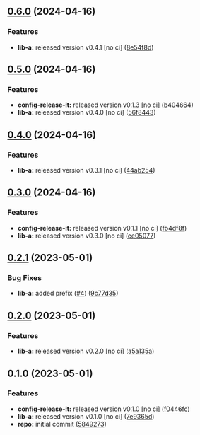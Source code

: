 

## [0.6.0](https://github.com/GaborTorma/monorepo-semantic-releases/compare/@mono/app-a-v0.5.0...@mono/app-a-v0.6.0) (2024-04-16)


### Features

* **lib-a:** released version v0.4.1 [no ci] ([8e54f8d](https://github.com/GaborTorma/monorepo-semantic-releases/commit/8e54f8da0f06e99cd4a5d10fc1b3b395411dd07e))

## [0.5.0](https://github.com/GaborTorma/monorepo-semantic-releases/compare/@mono/app-a-v0.4.0...@mono/app-a-v0.5.0) (2024-04-16)


### Features

* **config-release-it:** released version v0.1.3 [no ci] ([b404664](https://github.com/GaborTorma/monorepo-semantic-releases/commit/b4046647997d2dd466eaae98edec91ee6fdcb20a))
* **lib-a:** released version v0.4.0 [no ci] ([56f8443](https://github.com/GaborTorma/monorepo-semantic-releases/commit/56f8443aba4c20db2574caf2924d8e7d151b3389))

## [0.4.0](https://github.com/GaborTorma/monorepo-semantic-releases/compare/@mono/app-a-v0.3.0...@mono/app-a-v0.4.0) (2024-04-16)


### Features

* **lib-a:** released version v0.3.1 [no ci] ([44ab254](https://github.com/GaborTorma/monorepo-semantic-releases/commit/44ab254153bdeaaec0697b29f450a04cc33dd7cf))

## [0.3.0](https://github.com/GaborTorma/monorepo-semantic-releases/compare/@mono/app-a-v0.2.1...@mono/app-a-v0.3.0) (2024-04-16)


### Features

* **config-release-it:** released version v0.1.1 [no ci] ([fb4df8f](https://github.com/GaborTorma/monorepo-semantic-releases/commit/fb4df8fdfbb20082e1d7c6e756db88ce58e661c8))
* **lib-a:** released version v0.3.0 [no ci] ([ce05077](https://github.com/GaborTorma/monorepo-semantic-releases/commit/ce05077d9d3cc54b34da7ce8381bd7f01c1f4b94))

## [0.2.1](https://github.com/b12k/monorepo-semantic-releases/compare/@mono/app-a-v0.2.0...@mono/app-a-v0.2.1) (2023-05-01)


### Bug Fixes

* **lib-a:** added prefix ([#4](https://github.com/b12k/monorepo-semantic-releases/issues/4)) ([9c77d35](https://github.com/b12k/monorepo-semantic-releases/commit/9c77d3553e3c08442f210d4dd337737fee6907d2))

## [0.2.0](https://github.com/b12k/monorepo-semantic-releases/compare/@mono/app-a-v0.1.0...@mono/app-a-v0.2.0) (2023-05-01)


### Features

* **lib-a:** released version v0.2.0 [no ci] ([a5a135a](https://github.com/b12k/monorepo-semantic-releases/commit/a5a135a0f5e94593402c29788fe683c76f3c7c86))

## 0.1.0 (2023-05-01)


### Features

* **config-release-it:** released version v0.1.0 [no ci] ([f0446fc](https://github.com/b12k/monorepo-semantic-releases/commit/f0446fc59c62a71c8d9847d38f6de84f001540ad))
* **lib-a:** released version v0.1.0 [no ci] ([7e9365d](https://github.com/b12k/monorepo-semantic-releases/commit/7e9365d3f642fcbcbb415a6bafdd2711d6084d4d))
* **repo:** initial commit ([5849273](https://github.com/b12k/monorepo-semantic-releases/commit/58492737f01fe3a2fd98e0b2b3c0646e6850a8db))